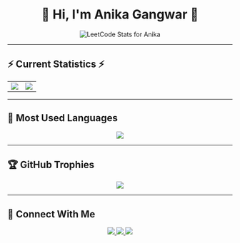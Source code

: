 <h1 align="center">🌟 Hi, I'm Anika Gangwar 🌟</h1>

<p align="center"> <img src="https://leetcard.jacoblin.cool/anika_20?theme=dark&font=Fira+Code&ext=activity&ext=contest" alt="LeetCode Stats for Anika" /> </p>


---

## ⚡ Current Statistics ⚡

<table align="center">
  <tr>
    <td align="center">
      <img src="https://github-readme-streak-stats.herokuapp.com?user=annahunn20&theme=tokyonight&hide_border=false" />
    </td>
    <td align="center">
      <img src="https://github-readme-stats.vercel.app/api?username=annahunn20&show_icons=true&theme=radical" />
    </td>
  </tr>
</table>

---

## 🧠 Most Used Languages

<p align="center">
  <img src="https://github-readme-stats.vercel.app/api/top-langs/?username=annahunn20&layout=compact&theme=tokyonight" />
</p>

---

## 🏆 GitHub Trophies

<p align="center">
  <img src="https://github-profile-trophy.vercel.app/?username=annahunn20&theme=tokyonight&no-frame=true&column=4" />
</p>

---

## 🔗 Connect With Me

<p align="center">
  <a href="https://www.linkedin.com/in/anika-gangwar-3a10772b1/" target="_blank">
    <img src="https://img.shields.io/badge/LinkedIn-blue?style=flat&logo=linkedin" />
  </a>
  <a href="https://leetcode.com/u/anika_20/" target="_blank">
    <img src="https://img.shields.io/badge/LeetCode-orange?style=flat&logo=leetcode" />
  </a>
  <a href="mailto:anikagangwar2005@gmail.com">
    <img src="https://img.shields.io/badge/Email-red?style=flat&logo=gmail" />
  </a>
</p>

